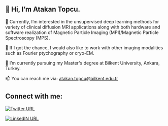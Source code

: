 
## 👋 Hi, I’m Atakan Topcu.



👀 Currently, I’m interested in the unsupervised deep learning methods for variety of clinical diffusion MRI applications along with both hardware and software realization of Magnetic Particle Imaging (MPI)/Magnetic Particle Spectroscopy (MPS).

:monocle_face: If I got the chance, I would also like to work with other imaging modalities such as Fourier ptychography or cryo-EM.

🌱 I’m currently pursuing my Master's degree at Bilkent University, Ankara, Turkey.

📫 You can reach me via: atakan.topcu@bilkent.edu.tr

## Connect with me:

[![Twitter URL](https://img.shields.io/twitter/url/https/twitter.com/bukotsunikki.svg?style=social&label=Follow%20%40AtakanTopcu)](https://twitter.com/Atakan84666839)

[![LinkedIN URL](https://img.shields.io/badge/LinkedIn-0077B5?style=social&logo=linkedin&label=Connect%20with%20Atakan%20Topcu)](https://www.linkedin.com/in/atakan-topcu/)

